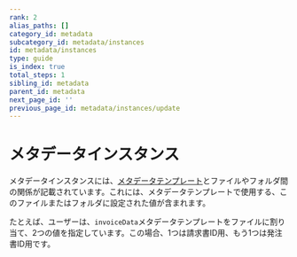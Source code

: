 ```yaml
---
rank: 2
alias_paths: []
category_id: metadata
subcategory_id: metadata/instances
id: metadata/instances
type: guide
is_index: true
total_steps: 1
sibling_id: metadata
parent_id: metadata
next_page_id: ''
previous_page_id: metadata/instances/update
---
```

# メタデータインスタンス

メタデータインスタンスには、[メタデータテンプレート][template]とファイルやフォルダ間の関係が記載されています。これには、メタデータテンプレートで使用する、このファイルまたはフォルダに設定された値が含まれます。

たとえば、ユーザーは、`invoiceData`メタデータテンプレートをファイルに割り当て、2つの値を指定しています。この場合、1つは請求書ID用、もう1つは発注書ID用です。

[template]: g://metadata/templates
